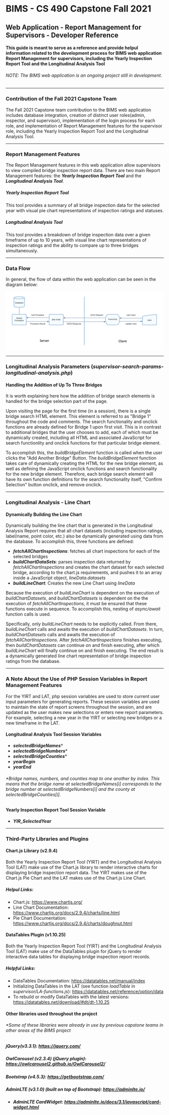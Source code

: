 # BIMS - CS 490 Capstone Fall 2021
## Web Application - Report Management for Supervisors - Developer Reference

#### This guide is meant to serve as a reference and provide helpul information related to the development process for BIMS web application Report Management for supervisors, including the Yearly Inspection Report Tool and the Longitudinal Analysis Tool 

###### *NOTE: The BIMS web application is an ongoing project still in development.* 
--------------------------------------------------------

### Contribution of the Fall 2021 Capstone Team
The Fall 2021 Capstone team contribution to the BIMS web application includes database integration, creation of distinct user roles(admin, inspector, and supervisor), implementation of the login process for each role, and implementation of Report Management features for the supervisor role, including the Yearly Inspection Report Tool and the Longitudinal Analysis Tool.

--------------------------------------------------------

### Report Management Features
The Report Management features in this web application allow supervisors to view compiled bridge inspection report data. There are two main Report Management features: the ***Yearly Inspection Report Tool*** and the ***Longitudinal Analysis Tool***. 

##### Yearly Inspection Report Tool 
This tool provides a summary of all bridge inspection data for the selected year with visual pie chart representations of inspection ratings and statuses.

##### Longitudinal Analysis Tool 
This tool provides a breakdown of bridge inspection data over a given timeframe of up to 10 years, with visual line chart representations of inspection ratings and the ability to compare up to three bridges simultaneously.

--------------------------------------------------------

### Data Flow

In general, the flow of data within the web application can be seen in the diagram below: 

![Data Flow](/guides/DataFlowWebApp.png)

--------------------------------------------------------
### Longitudinal Analysis Parameters (*supervisor-search-params-longitudinal-analysis.php*)
#### Handling the Addition of Up To Three Bridges
It is worth explaining here how the addition of bridge search elements is handled for the bridge selection part of the page. 

Upon visiting the page for the first time (in a session), there is a single bridge search HTML element. This element is referred to as "Bridge 1" throughout the code and comments. The search functionality and onclick functions are already defined for Bridge 1 upon first visit. This is in contrast to additional bridges that the user chooses to add, each of which must be dynamically created, including all HTML and associated JavaScript for search functionlity and onclick functions for that particular bridge element.

To accomplish this, the *buildBridgeElement* function is called when the user clicks the "Add Another Bridge" Button. The *buildBridgeElement* function takes care of dynamically creating the HTML for the new bridge element, as well as defining the JavaScript onclick functions and search functionality for the new bridge element. Therefore, each bridge search element will have its own function definitions for the search functionality itself, "Confirm Selection" button onclick, and remove onclick.


--------------------------------------------------------
### Longitudinal Analysis - Line Chart
#### Dynamically Building the Line Chart

Dynamically building the line chart that is generated in the Longitudinal Analysis Report requires that all chart datasets (including inspection ratings, label/name, point color, etc.) also be dynamically generated using data from the database. To accomplish this, three functions are defined:

- ***fetchAllChartInspections***: fetches all chart inspections for each of the selected bridges
- ***buildChartDataSets***: parses inspection data returned by *fetchAllChartInspections* and creates the chart dataset for each selected bridge, according to the chart.js requirements, and pushes it to an array inside a JavaScript object, *lineData.datasets*
- ***buildLineChart***: Creates the new Line Chart using *lineData*

Because the execution of *buildLineChart* is dependent on the execution of *buildChartDatasets*, and *buildChartDatasets* is dependent on the the execution of *fetchAllChartInspections*, it must be ensured that these functions execute in sequence. To accomplish this, nesting of *async/await* function calls is used. 

Specifically, only *buildLineChart* needs to be explicitly called. From there, *buildLineChart* calls and awaits the execution of *buildChartDatasets*. In turn, *buildChartDatasets* calls and awaits the execution of *fetchAllChartInspections*. After *fetchAllChartInspections* finishes executing, then *buildChartDatasets* can continue on and finish executing, after which *buildLineChart* will finally continue on and finish executing. The end result is a dynamically generated line chart representation of bridge inspection ratings from the database.

--------------------------------------------------------


### A Note About the Use of PHP Session Variables in Report Management Features

For the YIRT and LAT, php session variables are used to store current user input parameters for generating reports. These session variables are used to maintain the state of report screens throughout the session, and are updated as the user makes new selections or enters new report parameters. For example, selecting a new year in the YIRT or selecting new bridges or a new timeframe in the LAT. 

#### Longitudinal Analysis Tool Session Variables

- ***selectedBridgeNames****
- ***selectedBridgeNumbers****
- ***selectedBridgeCounties****
- ***yearBegin***
- ***yearEnd*** 

###### *Bridge names, numbers, and counties map to one another by index. This means that the bridge name at *selectedBridgeNames[i]* corresponds to the bridge number at *selectedBridgeNumbers[i]* and the county at *selectedBridgeCounties[i]*.

#### Yearly Inspection Report Tool Session Variable
- ***YIR_SelectedYear***

--------------------------------------------------------

### Third-Party Libraries and Plugins
#### Chart.js Library (v2.9.4)

Both the Yearly Inspection Report Tool (YIRT) and the Longitudinal Analysis Tool (LAT) make use of the Chart.js library to render interactive charts for displaying bridge inspection report data. The YIRT makes use of the Chart.js Pie Chart and the LAT makes use of the Chart.js Line Chart.

##### Helpul Links:
- Chart.js: https://www.chartjs.org/
- Line Chart Documentation: https://www.chartjs.org/docs/2.9.4/charts/line.html 
- Pie Chart Documentation: https://www.chartjs.org/docs/2.9.4/charts/doughnut.html

#### DataTables Plugin (v1.10.25)

Both the Yearly Inspection Report Tool (YIRT) and the Longitudinal Analysis Tool (LAT) make use of the DataTables plugin for jQuery to render interactive data tables for displaying bridge inspection report records.

##### Helpful Links:
- DataTables Documentation: https://datatables.net/manual/index
- Initializing DataTables in the LAT (see function *loadTable* in *supervisor/LA-functions.js*): https://datatables.net/reference/option/data
- To rebuild or modify DataTables with the latest versions: https://datatables.net/download/#dt/dt-1.10.25


#### Other libraries used throughout the project 
###### **Some of these libraries were already in use by previous capstone teams in other areas of the BIMS project*

##### **jQuery(v3.3.1)**: https://jquery.com/

##### **OwlCarousel (v2.3.4) (jQuery plugin)**: https://owlcarousel2.github.io/OwlCarousel2/

##### **Bootstrap (v4.5.3)**: https://getbootstrap.com/

##### **AdminLTE (v3.1.0) (built on top of Bootstrap)**: https://adminlte.io/
- ##### **AdminLTE CardWidget**: https://adminlte.io/docs/3.1/javascript/card-widget.html
